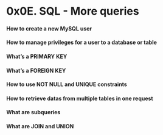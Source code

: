 # 0x0E. SQL - More queries
#### How to create a new MySQL user
#### How to manage privileges for a user to a database or table
#### What’s a PRIMARY KEY
#### What’s a FOREIGN KEY
#### How to use NOT NULL and UNIQUE constraints
#### How to retrieve datas from multiple tables in one request
#### What are subqueries
#### What are JOIN and UNION
